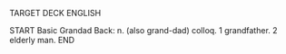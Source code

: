 TARGET DECK
ENGLISH

START
Basic
Grandad
Back: n. (also grand-dad) colloq. 1 grandfather. 2 elderly man.
END
